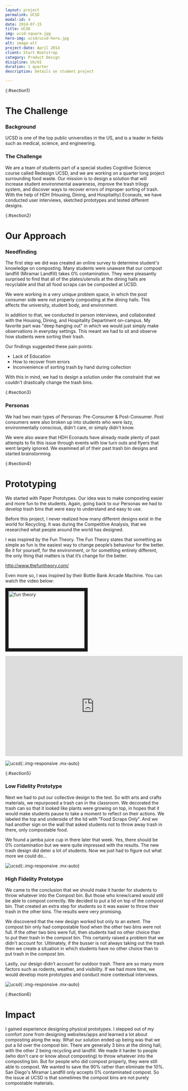 ```yaml
---
layout: project
permalink: UCSD
modal-id: 4
date: 2014-07-15
title: UCSD
img: ucsd-square.jpg
hero-img: ucsd/ucsd-hero.jpg
alt: image-alt
project-date: April 2014
client: Start Bootstrap
category: Product Design
disipline: UX/UI
duration: 1 quarter
description: Details on student project

---
```

{:#section1}
# The Challenge
### Background

UCSD is one of the top public universities in the US, and is a leader in fields such as medical, science, and engineering.

### The Challenge

We are a team of students part of a special studies Cognitive Science course called Redesign UCSD, and we are working on a quarter long project surrounding food waste. Our mission is to design a solution that will increase student environmental awareness, improve the trash trilogy system, and discover ways to recover errors of improper sorting of trash. With the help of HDH (Housing, Dining, and Hospitality) Econauts, we have conducted user interviews, sketched prototypes and tested different designs.

{:#section2}
# Our Approach
### Needfinding

The first step we did was created an online survey to determine student's knowledge on composting. Many students were unaware that our compost landfill (Miramar Landfill) takes 0% contamination. They were pleasantly surprised to find that all of the plates/utensils at the dining halls are recyclable and that all food scraps can be composted at UCSD.

We were working in a very unique problem space, in which the post consumer side were not properly composting at the dining halls. This affects the university, student body, and environment.

In addition to that, we conducted in person interviews, and collaborated with the Housing, Dining, and Hospitality Department on-campus. My favorite part was "deep hanging out" in which we would just simply make observations in everyday settings. This meant we had to sit and observe how students were sorting their trash.

Our findings suggested these pain points:
+ Lack of Education
+ How to recover from errors
+ Inconvenience of sorting trash by hand during collection

With this in mind, we had to design a solution under the constraint that we couldn't drastically change the trash bins.


{:#section3}
### Personas

We had two main types of Personas: Pre-Consumer & Post-Consumer.
Post consumers were also broken up into students who were lazy, environmentally conscious, didn't care, or simply didn't know.  

We were also aware that HDH Econauts have already made plenty of past attempts to fix this issue through events with low turn outs and flyers that went largely ignored. We examined all of their past trash bin designs and started brainstorming.


{:#section4}
# Prototyping

We started with Paper Prototypes. Our idea was to make composting easier and more fun to the students. Again, going back to our Personas we had to develop trash bins that were easy to understand and easy to use.

Before this project, I never realized how many different designs exist in the world for Recycling. It was during the Competitive Analysis, that we researched what people around the world has designed.

I was inspired by the Fun Theory. The Fun Theory states that something as simple as fun is the easiest way to change people’s behaviour for the better. Be it for yourself, for the environment, or for something entirely different, the only thing that matters is that it’s change for the better.

<http://www.thefuntheory.com/>

Even more so, I was inspired by their Bottle Bank Arcade Machine. You can watch the video below:

<a href="https://www.youtube.com/watch?v=zSiHjMU-MUo"><img src="/img/portfolio/ucsd/wireframe.jpg"
alt="fun theory" width="240" height="180" border="10" /></a>

<iframe width="560" height="315" src="https://www.youtube.com/embed/zSiHjMU-MUo?ecver=1" frameborder="0" allowfullscreen></iframe>




![ucsd](../img/portfolio/ucsd/paperprototype.png "proto"){:.img-responsive .mx-auto}

{:#section5}
### Low Fidelity Prototype
Next we had to put our collective design to the test. So with arts and crafts materials, we repurposed a trash can in the classroom. We decorated the trash can so that it looked like plants were growing on top, in hopes that it would make students pause to take a moment to reflect on their actions. We labeled the top and underside of the lid with "Food Scraps Only". And we had another sign on the wall that asked students not to throw away trash in there, only compostable food.

We found a jamba juice cup in there later that week. Yes, there should be 0% contamination but we were quite impressed with the results. The new trash design did deter a lot of students. Now we just had to figure out what more we could do...

![ucsd](../img/portfolio/ucsd/proto.png "proto"){:.img-responsive .mx-auto}



### High Fidelity Prototype
We came to the conclusion that we should make it harder for students to throw whatever into the Compost bin. But those who knew/cared would still be able to compost correctly. We decided to put a lid on top of the compost bin. That created an extra step for students so it was easier to throw their trash in the other bins. The results were very promising.

We discovered that the new design worked but only to an extent. The compost bin only had compostable food when the other two bins were not full. If the other two bins were full, then students had no other choice than to put their trash in the compost bin. This certainly raised a problem that we didn't account for. Ultimately, if the busser is not always taking out the trash then we create a situation in which students have no other choice than to put trash in the compost bin.

Lastly, our design didn't account for outdoor trash. There are so many more factors such as rodents, weather, and visibility. If we had more time, we would develop more prototypes and conduct more contextual interviews. 

![ucsd](../img/portfolio/ucsd/finish.png "proto"){:.img-responsive .mx-auto}

{:#section6}
# Impact
I gained experience designing physical prototypes. I stepped out of my comfort zone from designing websites/apps and learned a lot about composting along the way. What our solution ended up being was that we put a lid over the compost bin. There are generally 3 bins at the dining hall, with the other 2 being recycling and landfill. We made it harder to people (who don't care or know about composting) to throw whatever into the composting bin. But for people who did compost properly, they were still able to compost. We wanted to save the 90% rather than eliminate the 10%. San Diego's Miramar Landfill only accepts 0% contaminated compost. So the issue at UCSD is that sometimes the compost bins are not purely compostable materials.
